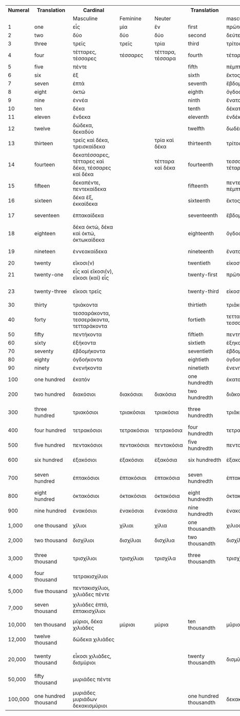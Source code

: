 <table style="undefined;table-layout: fixed; width: 1341px">
<colgroup>
<col style="width: 71px">
<col style="width: 153px">
<col style="width: 174px">
<col style="width: 90px">
<col style="width: 98px">
<col style="width: 142px">
<col style="width: 147px">
<col style="width: 80px">
<col style="width: 77px">
<col style="width: 157px">
<col style="width: 152px">
</colgroup>
  <tr>
    <th>Numeral</th>
    <th>Translation</th>
    <th>Cardinal</th>
    <th></th>
    <th></th>
    <th>Translation</th>
    <th>Ordinal</th>
    <th></th>
    <th></th>
    <th>Translation</th>
    <th>Adverbial</th>
  </tr>
  <tr>
    <td></td>
    <td></td>
    <td>Masculine</td>
    <td>Feminine</td>
    <td>Neuter</td>
    <td></td>
    <td>masculine</td>
    <td>feminine</td>
    <td>neuter</td>
    <td></td>
    <td></td>
  </tr>
  <tr>
    <td>1</td>
    <td>one</td>
    <td>εἷς</td>
    <td>μία</td>
    <td>ἕν</td>
    <td>first</td>
    <td>πρῶτος</td>
    <td>πρῶτη</td>
    <td>πρῶτον</td>
    <td>once</td>
    <td>ἅπαξ</td>
  </tr>
  <tr>
    <td>2</td>
    <td>two</td>
    <td>δύο</td>
    <td>δύο</td>
    <td>δύο</td>
    <td>second</td>
    <td>δεύτερος</td>
    <td></td>
    <td></td>
    <td>twice</td>
    <td>δίς</td>
  </tr>
  <tr>
    <td>3</td>
    <td>three</td>
    <td>τρεῖς</td>
    <td>τρεῖς</td>
    <td>τρία</td>
    <td>third</td>
    <td>τρίτος</td>
    <td></td>
    <td></td>
    <td>three times </td>
    <td>τρίς</td>
  </tr>
  <tr>
    <td>4</td>
    <td>four</td>
    <td>τέτταρες, τέσσαρες</td>
    <td>τέσσαρες</td>
    <td>τέτταρα, τέσσαρα</td>
    <td>fourth</td>
    <td>τέταρτος</td>
    <td></td>
    <td></td>
    <td>four times</td>
    <td>τετράκις</td>
  </tr>
  <tr>
    <td>5</td>
    <td>five</td>
    <td>πέντε</td>
    <td></td>
    <td></td>
    <td>fifth</td>
    <td>πέμπτος</td>
    <td></td>
    <td></td>
    <td>five times</td>
    <td>πεντάκις</td>
  </tr>
  <tr>
    <td>6</td>
    <td>six</td>
    <td>ἕξ</td>
    <td></td>
    <td></td>
    <td>sixth</td>
    <td>ἕκτος</td>
    <td></td>
    <td></td>
    <td>six times</td>
    <td>ἑξάκις</td>
  </tr>
  <tr>
    <td>7</td>
    <td>seven</td>
    <td>ἑπτά</td>
    <td></td>
    <td></td>
    <td>seventh</td>
    <td>ἕβδομος</td>
    <td></td>
    <td></td>
    <td>seven times</td>
    <td>ἑπτάκις</td>
  </tr>
  <tr>
    <td>8</td>
    <td>eight</td>
    <td>ὀκτώ</td>
    <td></td>
    <td></td>
    <td>eighth</td>
    <td>ὄγδοος</td>
    <td></td>
    <td></td>
    <td>eight times</td>
    <td>ὀκτάκις</td>
  </tr>
  <tr>
    <td>9</td>
    <td>nine</td>
    <td>ἐννέα</td>
    <td></td>
    <td></td>
    <td>ninth</td>
    <td>ἔνατος</td>
    <td></td>
    <td></td>
    <td>nine times</td>
    <td>ἐνάκις</td>
  </tr>
  <tr>
    <td>10</td>
    <td>ten</td>
    <td>δέκα</td>
    <td></td>
    <td></td>
    <td>tenth</td>
    <td>δέκατος</td>
    <td>δέκατη</td>
    <td>δέκατον</td>
    <td>ten times</td>
    <td>δεκάκις</td>
  </tr>
  <tr>
    <td>11</td>
    <td>eleven</td>
    <td>ἕνδεκα</td>
    <td></td>
    <td></td>
    <td>eleventh</td>
    <td>ἑνδέκατος</td>
    <td></td>
    <td></td>
    <td>eleven times</td>
    <td>ἑνδεκάκις</td>
  </tr>
  <tr>
    <td>12</td>
    <td>twelve</td>
    <td>δώδεκα, δεκαδύο</td>
    <td></td>
    <td></td>
    <td>twelfth</td>
    <td>δωδἐκατος</td>
    <td></td>
    <td></td>
    <td>twelve times</td>
    <td>δωδεκάκις</td>
  </tr>
  <tr>
    <td>13</td>
    <td>thirteen</td>
    <td>τρεῖς καὶ δέκα, τρεισκαίδεκα</td>
    <td></td>
    <td>τρία καὶ δέκα</td>
    <td>thirteenth</td>
    <td>τρίτος καὶ δέκατος</td>
    <td></td>
    <td></td>
    <td>thirteen times</td>
    <td>τρεισκαιδεκάκις</td>
  </tr>
  <tr>
    <td>14</td>
    <td>fourteen</td>
    <td>δεκατέσσαρες, τέτταρες καὶ δέκα, τέσσαρες καὶ δέκα</td>
    <td></td>
    <td>τέτταρα καὶ δέκα</td>
    <td>fourteenth</td>
    <td>τεσσαρεσκαιδέκατος, τέταρτος καὶ δέκατος</td>
    <td></td>
    <td></td>
    <td>fourteen times</td>
    <td>τετταρεσκαιδεκάκις, τεσσαρεσκαιδεκάκις</td>
  </tr>
  <tr>
    <td>15</td>
    <td>fifteen</td>
    <td>δεκαπέντε, πεντεκαίδεκα</td>
    <td></td>
    <td></td>
    <td>fifteenth</td>
    <td>πεντεκαιδέκατος, πέμπτος καὶ δέκατος </td>
    <td></td>
    <td></td>
    <td>fifteen times</td>
    <td>πεντεκαιδεκάκις</td>
  </tr>
  <tr>
    <td>16</td>
    <td>sixteen</td>
    <td>δέκα ἕξ, ἑκκαίδεκα</td>
    <td></td>
    <td></td>
    <td>sixteenth</td>
    <td>ἕκτος καὶ δέκατος</td>
    <td></td>
    <td></td>
    <td>sixteen times</td>
    <td>ἑκκαιδεκάκις</td>
  </tr>
  <tr>
    <td>17</td>
    <td>seventeen</td>
    <td>ἑπτακαίδεκα</td>
    <td></td>
    <td></td>
    <td>seventeenth</td>
    <td>ἕβδομος καὶ δέκατος</td>
    <td></td>
    <td></td>
    <td>seventeen times</td>
    <td>ἑπτακαιδεκάκις</td>
  </tr>
  <tr>
    <td>18</td>
    <td>eighteen</td>
    <td>δέκα ὀκτώ, δέκα καὶ ὀκτώ, ὀκτωκαίδεκα</td>
    <td></td>
    <td></td>
    <td>eighteenth</td>
    <td>ὄγδοος καὶ δέκατος</td>
    <td></td>
    <td></td>
    <td>eighteen times</td>
    <td>ὀκτωκαιδεκάκις</td>
  </tr>
  <tr>
    <td>19</td>
    <td>nineteen</td>
    <td>ἐννεακαίδεκα</td>
    <td></td>
    <td></td>
    <td>nineteenth</td>
    <td>ἔνατος καὶ δέκατος</td>
    <td></td>
    <td></td>
    <td>nineteen times</td>
    <td>ἐννεακαιδεκάκις</td>
  </tr>
  <tr>
    <td>20</td>
    <td>twenty</td>
    <td>εἴκοσι(ν)</td>
    <td></td>
    <td></td>
    <td>twentieth</td>
    <td>εἰκοστός</td>
    <td>εἰκοστή</td>
    <td>εἰκοστόν</td>
    <td>twenty times</td>
    <td>εἰκοσάκις</td>
  </tr>
  <tr>
    <td>21</td>
    <td>twenty-one</td>
    <td>εἷς καὶ εἴκοσι(ν), εἴκοσι (καὶ) εἷς</td>
    <td></td>
    <td></td>
    <td>twenty-first</td>
    <td>πρῶτος καὶ εἰκοστός</td>
    <td></td>
    <td></td>
    <td>twenty-one times</td>
    <td>εἰκοσάκις ἅπαξ</td>
  </tr>
  <tr>
    <td></td>
    <td></td>
    <td></td>
    <td></td>
    <td></td>
    <td></td>
    <td></td>
    <td></td>
    <td></td>
    <td></td>
    <td></td>
  </tr>
  <tr>
    <td>23</td>
    <td>twenty-three</td>
    <td>εἴκοσι τρεῖς</td>
    <td></td>
    <td></td>
    <td>twenty-third</td>
    <td>εἰκοστὸς τρίτος</td>
    <td></td>
    <td></td>
    <td>twenty-three times</td>
    <td>εἰκοσάκις τρίς</td>
  </tr>
  <tr>
    <td></td>
    <td></td>
    <td></td>
    <td></td>
    <td></td>
    <td></td>
    <td></td>
    <td></td>
    <td></td>
    <td></td>
    <td></td>
  </tr>
  <tr>
    <td>30</td>
    <td>thirty</td>
    <td>τριάκοντα</td>
    <td></td>
    <td></td>
    <td>thirtieth</td>
    <td>τριᾱκοστός</td>
    <td></td>
    <td></td>
    <td>thirty times</td>
    <td>τριᾱκοντάκις</td>
  </tr>
  <tr>
    <td>40</td>
    <td>forty</td>
    <td>τεσσαράκοντα, τεσσεράκοντα, τετταράκοντα</td>
    <td></td>
    <td></td>
    <td>fortieth</td>
    <td>τετταρακοστός, τεσσαρακοστός</td>
    <td></td>
    <td></td>
    <td>forty times</td>
    <td>τετταρακοντάκις, τεσσαρακοντάκις</td>
  </tr>
  <tr>
    <td>50</td>
    <td>fifty</td>
    <td>πεντήκοντα</td>
    <td></td>
    <td></td>
    <td>fiftieth</td>
    <td>πεντηκοστός</td>
    <td></td>
    <td></td>
    <td>fifty times</td>
    <td>πεντηκοντάκις</td>
  </tr>
  <tr>
    <td>60</td>
    <td>sixty</td>
    <td>ἑξήκοντα</td>
    <td></td>
    <td></td>
    <td>sixtieth</td>
    <td>ἑξηκοστός</td>
    <td></td>
    <td></td>
    <td>sixty times</td>
    <td>ἑξηκοντάκις</td>
  </tr>
  <tr>
    <td>70</td>
    <td>seventy</td>
    <td>ἑβδομήκοντα</td>
    <td></td>
    <td></td>
    <td>seventieth</td>
    <td>ἑβδομηκοστός</td>
    <td></td>
    <td></td>
    <td>seventy times</td>
    <td>ἑβδομηκοντάκις</td>
  </tr>
  <tr>
    <td>80</td>
    <td>eighty</td>
    <td>ὀγδοήκοντα</td>
    <td></td>
    <td></td>
    <td>eightieth</td>
    <td>ὀγδοηκοστός</td>
    <td></td>
    <td></td>
    <td>eighty times</td>
    <td>ὀγδοηκοντάκις</td>
  </tr>
  <tr>
    <td>90</td>
    <td>ninety</td>
    <td>ἐνενήκοντα</td>
    <td></td>
    <td></td>
    <td>ninetieth</td>
    <td>ἐνενηκοστός</td>
    <td></td>
    <td></td>
    <td>ninety times</td>
    <td>ἐνενηκοντάκις</td>
  </tr>
  <tr>
    <td>100</td>
    <td>one hundred</td>
    <td>ἑκατόν</td>
    <td></td>
    <td></td>
    <td>one hundredth</td>
    <td>ἑκατοστός</td>
    <td>ἑκατοστή</td>
    <td>ἑκατοστόν</td>
    <td>one hundred times</td>
    <td>ἑκατοντάκις</td>
  </tr>
  <tr>
    <td>200</td>
    <td>two hundred</td>
    <td>διακόσιοι</td>
    <td>διακόσιαι</td>
    <td>διακόσια</td>
    <td>two hundredth</td>
    <td>διᾱκοσιοστός</td>
    <td></td>
    <td></td>
    <td>two hundred times </td>
    <td>διᾱκοσιάκις</td>
  </tr>
  <tr>
    <td>300</td>
    <td>three hundred</td>
    <td>τριακόσιοι</td>
    <td>τριακόσιαι</td>
    <td>τριακόσια</td>
    <td>three hundredth</td>
    <td>τριᾱκοσιοστός</td>
    <td></td>
    <td></td>
    <td>three hundred times </td>
    <td>τριᾱκοσιάκις</td>
  </tr>
  <tr>
    <td>400</td>
    <td>four hundred</td>
    <td>τετρακόσιοι</td>
    <td>τετρακόσιαι</td>
    <td>τετρακόσια</td>
    <td>four hundredth</td>
    <td>τετρακοσιοστός</td>
    <td></td>
    <td></td>
    <td>four hundred times </td>
    <td>τετρακοσιάκις</td>
  </tr>
  <tr>
    <td>500</td>
    <td>five hundred</td>
    <td>πεντακόσιοι</td>
    <td>πεντακόσιαι</td>
    <td>πεντακόσια</td>
    <td>five hundredth</td>
    <td>πεντακοσιοστός</td>
    <td></td>
    <td></td>
    <td>five hundred times </td>
    <td>πεντακοσιάκις</td>
  </tr>
  <tr>
    <td>600</td>
    <td>six hundred</td>
    <td>ἑξακόσιοι</td>
    <td>ἑξακόσιαι</td>
    <td>ἑξακόσια</td>
    <td>six hundredth</td>
    <td>ἑξακοσιοσός</td>
    <td></td>
    <td></td>
    <td>six hundred times</td>
    <td>ἑξακοσιάκις</td>
  </tr>
  <tr>
    <td>700</td>
    <td>seven hundred</td>
    <td>ἑπτακόσιοι</td>
    <td>ἑπτακόσιαι</td>
    <td>ἑπτακόσια</td>
    <td>seven hundredth</td>
    <td>ἑπτακοσιοστός</td>
    <td></td>
    <td></td>
    <td>seven hundred times</td>
    <td>ἑπτακοσιάκις</td>
  </tr>
  <tr>
    <td>800</td>
    <td>eight hundred</td>
    <td>ὀκτακόσιοι</td>
    <td>ὀκτακόσιαι</td>
    <td>ὀκτακόσια</td>
    <td>eight hundredth</td>
    <td>ὀκτακοσιοστός</td>
    <td></td>
    <td></td>
    <td>eight hundred times</td>
    <td>ὀκτακοσιάκις</td>
  </tr>
  <tr>
    <td>900</td>
    <td>nine hundred</td>
    <td>ἐνακόσιοι</td>
    <td>ἐνακόσιαι</td>
    <td>ἐνακόσια</td>
    <td>nine hundredth</td>
    <td>ἐνακοσιοστός</td>
    <td></td>
    <td></td>
    <td>nine hundred times</td>
    <td>ἐνακοσιάκις</td>
  </tr>
  <tr>
    <td>1,000</td>
    <td>one thousand</td>
    <td>χίλιοι</td>
    <td>χίλιαι</td>
    <td>χίλια</td>
    <td>one thousandth</td>
    <td>χιλιοστός</td>
    <td>χιλιοστἠ</td>
    <td>χιλιοστόν</td>
    <td>one thousand times</td>
    <td>χῑλιάκις</td>
  </tr>
  <tr>
    <td>2,000</td>
    <td>two thousand</td>
    <td>δισχίλιοι</td>
    <td>δισχίλιαι</td>
    <td>δισχίλια</td>
    <td>two thousandth</td>
    <td>δισχῑλιοστός</td>
    <td></td>
    <td></td>
    <td>two thousand times</td>
    <td>δισχῑλιάκις</td>
  </tr>
  <tr>
    <td>3,000</td>
    <td>three thousand</td>
    <td>τρισχίλιοι</td>
    <td>τρισχίλιαι</td>
    <td>τρισχίλα</td>
    <td>three thousandth</td>
    <td>τρισχῑλιοστός</td>
    <td></td>
    <td></td>
    <td>three thousand times</td>
    <td>τρισχῑλιάκις</td>
  </tr>
  <tr>
    <td>4,000</td>
    <td>four thousand</td>
    <td>τετρακισχίλιοι</td>
    <td></td>
    <td></td>
    <td></td>
    <td></td>
    <td></td>
    <td></td>
    <td></td>
    <td></td>
  </tr>
  <tr>
    <td>5,000</td>
    <td>five thousand</td>
    <td>πεντακισχίλιοι, χιλιάδες πέντε</td>
    <td></td>
    <td></td>
    <td></td>
    <td></td>
    <td></td>
    <td></td>
    <td></td>
    <td></td>
  </tr>
  <tr>
    <td></td>
    <td></td>
    <td></td>
    <td></td>
    <td></td>
    <td></td>
    <td></td>
    <td></td>
    <td></td>
    <td></td>
    <td></td>
  </tr>
  <tr>
    <td>7,000</td>
    <td>seven thousand</td>
    <td>χιλιάδες ἑπτά, ἑπτακισχίλιοι</td>
    <td></td>
    <td></td>
    <td></td>
    <td></td>
    <td></td>
    <td></td>
    <td></td>
    <td></td>
  </tr>
  <tr>
    <td></td>
    <td></td>
    <td></td>
    <td></td>
    <td></td>
    <td></td>
    <td></td>
    <td></td>
    <td></td>
    <td></td>
    <td></td>
  </tr>
  <tr>
    <td>10,000</td>
    <td>ten thousand</td>
    <td>μύριοι, δέκα χιλιάδες</td>
    <td>μύριαι</td>
    <td>μύρια</td>
    <td>ten thousandth</td>
    <td>μῡριοστός</td>
    <td></td>
    <td></td>
    <td>ten thousand times</td>
    <td>μῡριάκις</td>
  </tr>
  <tr>
    <td>12,000</td>
    <td>twelve thousand</td>
    <td>δώδεκα χιλιάδες</td>
    <td></td>
    <td></td>
    <td></td>
    <td></td>
    <td></td>
    <td></td>
    <td></td>
    <td></td>
  </tr>
  <tr>
    <td></td>
    <td></td>
    <td></td>
    <td></td>
    <td></td>
    <td></td>
    <td></td>
    <td></td>
    <td></td>
    <td></td>
    <td></td>
  </tr>
  <tr>
    <td>20,000</td>
    <td>twenty thousand</td>
    <td>εἶκοσι χιλιάδες, δισμύριοι</td>
    <td></td>
    <td></td>
    <td>twenty thousandth</td>
    <td>δισμῡριοστός</td>
    <td></td>
    <td></td>
    <td>twenty thousand times</td>
    <td>δισμῡριάκις</td>
  </tr>
  <tr>
    <td></td>
    <td></td>
    <td></td>
    <td></td>
    <td></td>
    <td></td>
    <td></td>
    <td></td>
    <td></td>
    <td></td>
    <td></td>
  </tr>
  <tr>
    <td>50,000</td>
    <td>fifty thousand</td>
    <td>μυριάδες πέντε</td>
    <td></td>
    <td></td>
    <td></td>
    <td></td>
    <td></td>
    <td></td>
    <td></td>
    <td></td>
  </tr>
  <tr>
    <td></td>
    <td></td>
    <td></td>
    <td></td>
    <td></td>
    <td></td>
    <td></td>
    <td></td>
    <td></td>
    <td></td>
    <td></td>
  </tr>
  <tr>
    <td>100,000</td>
    <td>one hundred thousand</td>
    <td>μυριάδες μυριάδων δεκακισμὐριοι</td>
    <td></td>
    <td></td>
    <td>one hundred thousandth</td>
    <td>δεκακισμῡριοστός</td>
    <td></td>
    <td></td>
    <td>one hundred thousand times</td>
    <td>δεκακισμῡριάκις</td>
  </tr>
</table>